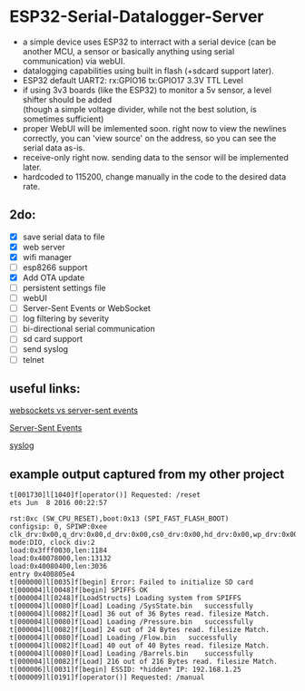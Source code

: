 # ESP32-Serial-Datalogger-Server
 - a simple device uses ESP32 to interract with a serial device (can be another MCU, a sensor or basically anything using serial communication) via webUI.
 - datalogging capabilities using built in flash (+sdcard support later).
 - ESP32 default UART2:    rx:GPIO16   tx:GPIO17   3.3V TTL Level
 - if using 3v3 boards (like the ESP32) to monitor a 5v sensor, a level shifter should be added   
  (though a simple voltage divider, while not the best solution, is sometimes sufficient)
 - proper WebUI will be imlemented soon. right now to view the newlines correctly, you can 'view source' on the address, so you can see the serial data as-is.
 - receive-only right now. sending data to the sensor will be implemented later.
 - hardcoded to 115200, change manually in the code to the desired data rate. 

## 2do:
- [x] save serial data to file
- [x] web server
- [x] wifi manager
- [ ] esp8266 support
- [x] Add OTA update
- [ ] persistent settings file
- [ ] webUI
- [ ] Server-Sent Events or WebSocket
- [ ] log filtering by severity
- [ ] bi-directional serial communication
- [ ] sd card support
- [ ] send syslog
- [ ] telnet

## useful links:
[websockets vs server-sent events](https://stackoverflow.com/questions/5195452/websockets-vs-server-sent-events-eventsource)

[Server-Sent Events](https://github.com/me-no-dev/ESPAsyncWebServer#async-event-source-plugin)

[syslog](https://github.com/arcao/Syslog)

## example output captured from my other project 
```
t[001730]l[1040]f[operator()] Requested: /reset
ets Jun  8 2016 00:22:57

rst:0xc (SW_CPU_RESET),boot:0x13 (SPI_FAST_FLASH_BOOT)
configsip: 0, SPIWP:0xee
clk_drv:0x00,q_drv:0x00,d_drv:0x00,cs0_drv:0x00,hd_drv:0x00,wp_drv:0x00
mode:DIO, clock div:2
load:0x3fff0030,len:1184
load:0x40078000,len:13132
load:0x40080400,len:3036
entry 0x400805e4
t[000000]l[0035]f[begin] Error: Failed to initialize SD card
t[000004]l[0048]f[begin] SPIFFS OK
t[000004]l[0248]f[LoadStructs] Loading system from SPIFFS
t[000004]l[0080]f[Load] Loading /SysState.bin	successfully
t[000004]l[0082]f[Load] 36 out of 36 Bytes read. filesize Match.
t[000004]l[0080]f[Load] Loading /Pressure.bin	successfully
t[000004]l[0082]f[Load] 24 out of 24 Bytes read. filesize Match.
t[000004]l[0080]f[Load] Loading /Flow.bin	successfully
t[000004]l[0082]f[Load] 40 out of 40 Bytes read. filesize Match.
t[000004]l[0080]f[Load] Loading /Barrels.bin	successfully
t[000004]l[0082]f[Load] 216 out of 216 Bytes read. filesize Match.
t[000006]l[0031]f[begin] ESSID: *hidden* IP: 192.168.1.25
t[000009]l[0191]f[operator()] Requested: /manual
```